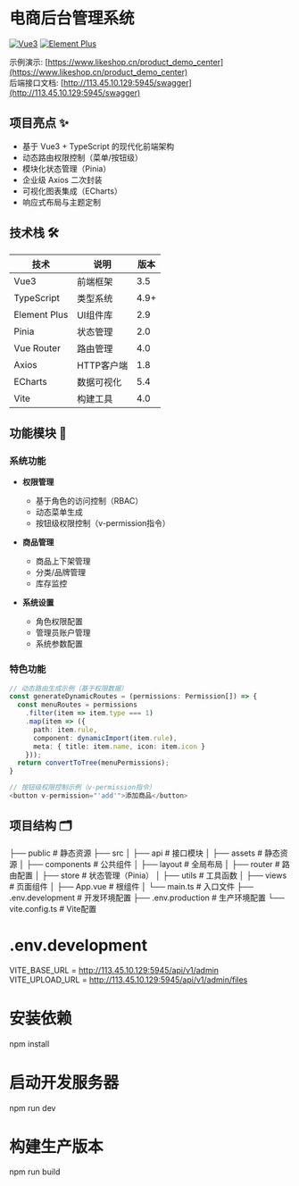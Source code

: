 # 电商后台管理系统

[![Vue3](https://img.shields.io/badge/Vue-3.5-42b883)](https://vuejs.org/)
[![Element Plus](https://img.shields.io/badge/Element%20Plus-2.9-409eff)](https://element-plus.org/)

示例演示: [https://www.likeshop.cn/product_demo_center](https://www.likeshop.cn/product_demo_center)  
后端接口文档: [http://113.45.10.129:5945/swagger](http://113.45.10.129:5945/swagger)

## 项目亮点 ✨

- 基于 Vue3 + TypeScript 的现代化前端架构
- 动态路由权限控制（菜单/按钮级）
- 模块化状态管理（Pinia）
- 企业级 Axios 二次封装
- 可视化图表集成（ECharts）
- 响应式布局与主题定制

## 技术栈 🛠️

| 技术            | 说明                  | 版本   |
|-----------------|----------------------|--------|
| Vue3            | 前端框架             | 3.5    |
| TypeScript      | 类型系统             | 4.9+   |
| Element Plus    | UI组件库             | 2.9    |
| Pinia           | 状态管理             | 2.0    |
| Vue Router      | 路由管理             | 4.0    |
| Axios           | HTTP客户端           | 1.8    |
| ECharts         | 数据可视化           | 5.4    |
| Vite            | 构建工具             | 4.0    |

## 功能模块 🚀

### 系统功能
- **权限管理**  
  - 基于角色的访问控制（RBAC）
  - 动态菜单生成
  - 按钮级权限控制（v-permission指令）
  
- **商品管理**  
  - 商品上下架管理
  - 分类/品牌管理
  - 库存监控

- **系统设置**  
  - 角色权限配置
  - 管理员账户管理
  - 系统参数配置

### 特色功能
```typescript
// 动态路由生成示例（基于权限数据）
const generateDynamicRoutes = (permissions: Permission[]) => {
  const menuRoutes = permissions
    .filter(item => item.type === 1)
    .map(item => ({
      path: item.rule,
      component: dynamicImport(item.rule),
      meta: { title: item.name, icon: item.icon }
    }));
  return convertToTree(menuPermissions);
}

// 按钮级权限控制示例（v-permission指令）
<button v-permission="'add'">添加商品</button>
```
## 项目结构 🗂️


├── public              # 静态资源
├── src
│   ├── api             # 接口模块
│   ├── assets          # 静态资源
│   ├── components      # 公共组件
│   ├── layout          # 全局布局
│   ├── router          # 路由配置
│   ├── store           # 状态管理（Pinia）
│   ├── utils           # 工具函数
│   ├── views           # 页面组件
│   ├── App.vue         # 根组件
│   └── main.ts         # 入口文件
├── .env.development    # 开发环境配置
├── .env.production     # 生产环境配置
└── vite.config.ts      # Vite配置

# .env.development
VITE_BASE_URL = http://113.45.10.129:5945/api/v1/admin
VITE_UPLOAD_URL = http://113.45.10.129:5945/api/v1/admin/files

# 安装依赖
npm install

# 启动开发服务器
npm run dev

# 构建生产版本
npm run build